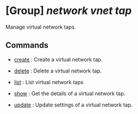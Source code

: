 # [Group] _network vnet tap_

Manage virtual network taps.

## Commands

- [create](/Commands/network/vnet/tap/_create.md)
: Create a virtual network tap.

- [delete](/Commands/network/vnet/tap/_delete.md)
: Delete a virtual network tap.

- [list](/Commands/network/vnet/tap/_list.md)
: List virtual network taps

- [show](/Commands/network/vnet/tap/_show.md)
: Get the details of a virtual network tap.

- [update](/Commands/network/vnet/tap/_update.md)
: Update settings of a virtual network tap.
